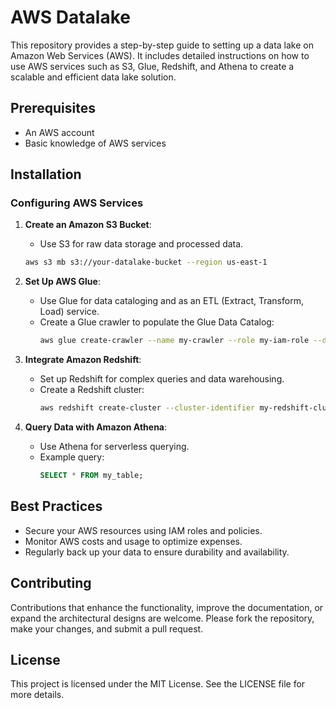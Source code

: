 # AWS Datalake

This repository provides a step-by-step guide to setting up a data lake on Amazon Web Services (AWS). It includes detailed instructions on how to use AWS services such as S3, Glue, Redshift, and Athena to create a scalable and efficient data lake solution.

## Prerequisites

- An AWS account
- Basic knowledge of AWS services

## Installation

### Configuring AWS Services

1. **Create an Amazon S3 Bucket**:
   - Use S3 for raw data storage and processed data.
   ```bash
   aws s3 mb s3://your-datalake-bucket --region us-east-1
   ```

2. **Set Up AWS Glue**:
   - Use Glue for data cataloging and as an ETL (Extract, Transform, Load) service.
   - Create a Glue crawler to populate the Glue Data Catalog:
     ```bash
     aws glue create-crawler --name my-crawler --role my-iam-role --database-name my-database --targets S3Targets=[{Path=s3://your-datalake-bucket}]
     ```

3. **Integrate Amazon Redshift**:
   - Set up Redshift for complex queries and data warehousing.
   - Create a Redshift cluster:
     ```bash
     aws redshift create-cluster --cluster-identifier my-redshift-cluster --master-username myuser --master-user-password mypassword --node-type dc2.large --cluster-type single-node --db-name mydb
     ```

4. **Query Data with Amazon Athena**:
   - Use Athena for serverless querying.
   - Example query:
     ```sql
     SELECT * FROM my_table;
     ```

## Best Practices

- Secure your AWS resources using IAM roles and policies.
- Monitor AWS costs and usage to optimize expenses.
- Regularly back up your data to ensure durability and availability.

## Contributing

Contributions that enhance the functionality, improve the documentation, or expand the architectural designs are welcome. Please fork the repository, make your changes, and submit a pull request.

## License

This project is licensed under the MIT License. See the LICENSE file for more details.
